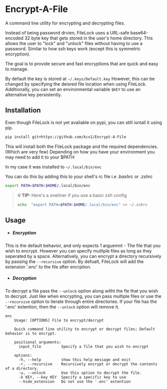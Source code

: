 # Encrypt-A-File
A command line utility for encrypting and decrypting files.

Instead of being password drvien, FileLock uses a URL-safe base64-encoded 32 byte key that gets stored in the user's home directory. This allows the user to "lock" and "unlock" files without having to use a password. Similar to how ssh keys work (except this is symmetric encryption). 

The goal is to provide secure and fast encryptions that are quick and easy to manage. 

By default the key is stored at ```~/.keys/Default.key``` However, this can be changed by specifying the deisred file location when using FileLock. Additionally, you can set an environmental variable ``` $KEY ``` to use an alternative key persistently. 

## Installation

Even though FileLock is not yet available on pypi, you can still isntall it using pip. 

```bash
pip install git+https://github.com/kcx1/Encrypt-A-File
```
This will install both the FileLock package and the required dependencies. (Which are very few) Depending on how you have your environment you may need to add it to your $PATH 

In my case it was installed to ``` ~/.local/bin/enc ```

You can do this by adding this to your shell's rc file i.e *.bashrc* or *.zshrc*

```bash
export PATH=$PATH:$HOME/.local/bin/enc
```

> **💡 TIP:** Here's a oneliner if you use a basic zsh config
> ```bash
> echo  "export PATH=$PATH:$HOME/.local/bin/enc" >> ~/.zshrc
> ```



## Usage

- ##### __Encryption__
This is the default behavior, and only expects 1 arguemnt - The file that you wish to encrypt. However you can specify mulitple files as long as they seperated by a space. Alternatively, you can encrypt a directory recursively by passing the ``` --recursive ``` option. By defualt, FileLock will add the extension '.enc' to the file after encrption.


- ##### __Decryption__
To decrypt a file pass the ``` --unlock ``` option along witht the fle that you wish to decrypt. Just like when encrypting, you can pass multiple files or use the ``` --recursive ``` option to iterate through entire directories. If your file has the '.enc' extention, then the ``` --unlock ``` option will remove it.
```
enc
    Usage: [OPTIONS] File to encrypt/decrypt

    Quick command line utility to encrypt or decrypt files; Default behavior is to encrypt.

    positional arguments:
      input_file         Specify a file that you wish to encrypt

    options:
      -h, --help         show this help message and exit
      -r, --recursive    Recursively encrypt or decrypt the contents of a directory.
      -u, --unlock       Use this option to decrypt the file.
      -k KEY, --key KEY  Specify a specific key to use
      --hide_extension   Do not use the '.enc' extention

